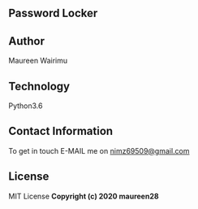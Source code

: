 ## Password Locker

## Author 
Maureen Wairimu

## Technology
Python3.6

## Contact Information
To get in touch E-MAIL me on nimz69509@gmail.com

## License
MIT License
<b>Copyright (c) 2020 maureen28<b>
